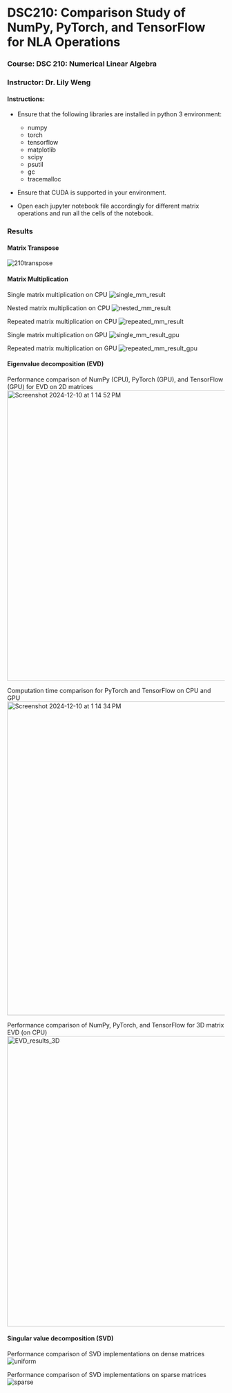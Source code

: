 # DSC210: Comparison Study of NumPy, PyTorch, and TensorFlow for NLA Operations

### Course: DSC 210: Numerical Linear Algebra
### Instructor: Dr. Lily Weng

#### Instructions:
- Ensure that the following libraries are installed in python 3 environment:
  - numpy
  - torch
  - tensorflow
  - matplotlib
  - scipy
  - psutil
  - gc
  - tracemalloc

- Ensure that CUDA is supported in your environment. 

- Open each jupyter notebook file accordingly for different matrix operations and run all the cells of the notebook.

### Results

#### Matrix Transpose

![210transpose](https://github.com/user-attachments/assets/87982c81-53ce-4115-a778-f5f85242cd79)

#### Matrix Multiplication

Single matrix multiplication on CPU
![single_mm_result](https://github.com/user-attachments/assets/95f75be9-9bc3-4b73-8bd3-7343bb2ce00b)

Nested matrix multiplication on CPU
![nested_mm_result](https://github.com/user-attachments/assets/65e4007d-0f52-4f38-82cb-c948b891ca71)

Repeated matrix multiplication on CPU
![repeated_mm_result](https://github.com/user-attachments/assets/187977e0-34f1-4af5-94a5-b0128c60d60b)

Single matrix multiplication on GPU
![single_mm_result_gpu](https://github.com/user-attachments/assets/e1ba2910-6afe-423b-a198-27409037a0b8)

Repeated matrix multiplication on GPU
![repeated_mm_result_gpu](https://github.com/user-attachments/assets/4065ed8f-ef05-45b9-94a2-7b01ae3a710f)

#### Eigenvalue decomposition (EVD)
Performance comparison of NumPy (CPU), PyTorch (GPU), and TensorFlow (GPU) for EVD on 2D matrices
<img width="671" alt="Screenshot 2024-12-10 at 1 14 52 PM" src="https://github.com/user-attachments/assets/0ed82d82-a7c8-4f94-925d-a75bfef4fc4b">

Computation time comparison for PyTorch and TensorFlow on CPU and GPU
<img width="725" alt="Screenshot 2024-12-10 at 1 14 34 PM" src="https://github.com/user-attachments/assets/0b3c2b31-8363-4e7d-87bd-66ebb0f22f34">

Performance comparison of NumPy, PyTorch, and TensorFlow for 3D matrix EVD (on CPU)
<img width="671" alt="EVD_results_3D" src="https://github.com/user-attachments/assets/0f0e0126-89a5-44d1-a1cc-6b06d96f7ce0">

#### Singular value decomposition (SVD)

Performance comparison of SVD implementations on dense matrices
![uniform](https://github.com/user-attachments/assets/0647d6fd-e42d-4667-882d-7a85ccb64e70)

Performance comparison of SVD implementations on sparse matrices
![sparse](https://github.com/user-attachments/assets/851ef2f2-349e-4056-bd4e-b5a341d3a44a)

